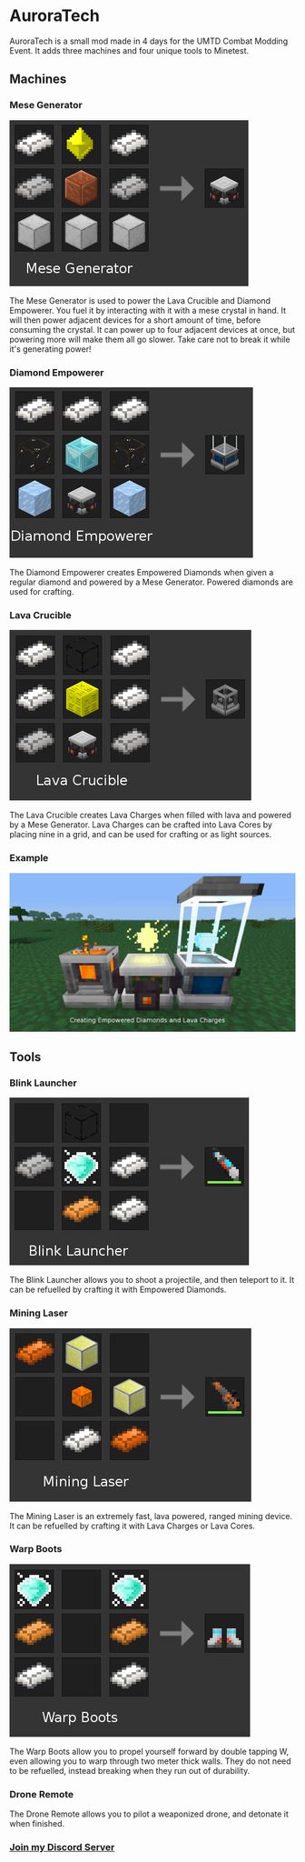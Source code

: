 # AuroraTech

AuroraTech is a small mod made in 4 days for the UMTD Combat Modding Event. It adds three machines and four unique tools to Minetest.

## Machines

### Mese Generator

![Crafting Recipe](https://raw.githubusercontent.com/Aurailus-Minetest/AuroraTech/master/instructions/mese_generator.png)

The Mese Generator is used to power the Lava Crucible and Diamond Empowerer. You fuel it by interacting with it with a mese crystal in hand. It will then power adjacent devices for a short amount of time, before consuming the crystal. It can power up to four adjacent devices at once, but powering more will make them all go slower. Take care not to break it while it's generating power!

### Diamond Empowerer

![Crafting Recipe](https://raw.githubusercontent.com/Aurailus-Minetest/AuroraTech/master/instructions/diamond_empowerer.png)

The Diamond Empowerer creates Empowered Diamonds when given a regular diamond and powered by a Mese Generator. Powered diamonds are used for crafting.

### Lava Crucible

![Crafting Recipe](https://raw.githubusercontent.com/Aurailus-Minetest/AuroraTech/master/instructions/lava_crucible.png)

The Lava Crucible creates Lava Charges when filled with lava and powered by a Mese Generator. Lava Charges can be crafted into Lava Cores by placing nine in a grid, and can be used for crafting or as light sources.

### Example

![Crafting Recipe](https://raw.githubusercontent.com/Aurailus-Minetest/AuroraTech/master/instructions/machines.png)

## Tools

### Blink Launcher

![Crafting Recipe](https://raw.githubusercontent.com/Aurailus-Minetest/AuroraTech/master/instructions/blink_launcher.png)

The Blink Launcher allows you to shoot a projectile, and then teleport to it. It can be refuelled by crafting it with Empowered Diamonds.

### Mining Laser

![Crafting Recipe](https://raw.githubusercontent.com/Aurailus-Minetest/AuroraTech/master/instructions/mining_laser.png)

The Mining Laser is an extremely fast, lava powered, ranged mining device. It can be refuelled by crafting it with Lava Charges or Lava Cores.

### Warp Boots

![Crafting Recipe](https://raw.githubusercontent.com/Aurailus-Minetest/AuroraTech/master/instructions/warp_boots.png)

The Warp Boots allow you to propel yourself forward by double tapping W, even allowing you to warp through two meter thick walls. They do not need to be refuelled, instead breaking when they run out of durability.

### Drone Remote

The Drone Remote allows you to pilot a weaponized drone, and detonate it when finished.

### [Join my Discord Server](https://aurail.us/discord)
